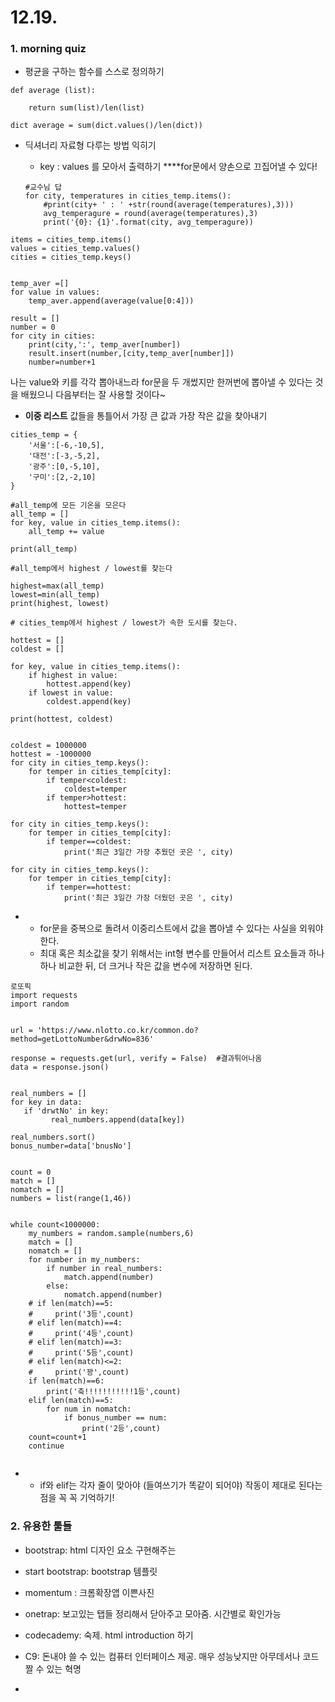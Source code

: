 # 12.19.

### 1. morning quiz

* 평균을 구하는 함수를 스스로 정의하기

```
def average (list):

	return sum(list)/len(list)
```

```
dict average = sum(dict.values()/len(dict))
```



* 딕셔너리 자료형 다루는 방법 익히기 

  - key : values  를 모아서 출력하기 ****for문에서 양손으로 끄집어낼 수 있다!

  ```
  #교수님 답
  for city, temperatures in cities_temp.items():
      #print(city+ ' : ' +str(round(average(temperatures),3)))
      avg_temperagure = round(average(temperatures),3)
      print('{0}: {1}'.format(city, avg_temperagure))
  ```


```
items = cities_temp.items()
values = cities_temp.values()
cities = cities_temp.keys()


temp_aver =[]
for value in values:
    temp_aver.append(average(value[0:4]))

result = []
number = 0
for city in cities:
    print(city,':', temp_aver[number])
    result.insert(number,[city,temp_aver[number]])
    number=number+1
```

나는 value와 키를 각각 뽑아내느라 for문을 두 개썼지만 한꺼번에 뽑아낼 수 있다는 것을 배웠으니 다음부터는 잘 사용할 것이다~





* **이중 리스트** 값들을 통틀어서 가장 큰 값과 가장 작은 값을 찾아내기

```
cities_temp = {
    '서울':[-6,-10,5],
    '대전':[-3,-5,2],
    '광주':[0,-5,10],
    '구미':[2,-2,10]
}

#all_temp에 모든 기온을 모은다
all_temp = []
for key, value in cities_temp.items():
    all_temp += value

print(all_temp)

#all_temp에서 highest / lowest를 찾는다

highest=max(all_temp)
lowest=min(all_temp)
print(highest, lowest)

# cities_temp에서 highest / lowest가 속한 도시를 찾는다.

hottest = []
coldest = []

for key, value in cities_temp.items():
    if highest in value:
        hottest.append(key)
    if lowest in value:
        coldest.append(key)

print(hottest, coldest)
```

```

coldest = 1000000
hottest = -1000000
for city in cities_temp.keys():
    for temper in cities_temp[city]:
        if temper<coldest:
            coldest=temper
        if temper>hottest:
            hottest=temper

for city in cities_temp.keys():
    for temper in cities_temp[city]:
        if temper==coldest:
            print('최근 3일간 가장 추웠던 곳은 ', city)

for city in cities_temp.keys():
    for temper in cities_temp[city]:
        if temper==hottest:
            print('최근 3일간 가장 더웠던 곳은 ', city)

```

* - for문을 중복으로 돌려서 이중리스트에서 값을 뽑아낼 수 있다는 사실을 외워야 한다.
  - 최대 혹은 최소값을 찾기 위해서는 int형 변수를 만들어서 리스트 요소들과 하나하나 비교한 뒤, 더 크거나 작은 값을 변수에 저장하면 된다.



```
로또픽
import requests
import random


url = 'https://www.nlotto.co.kr/common.do?method=getLottoNumber&drwNo=836'

response = requests.get(url, verify = False)  #결과튀어나옴
data = response.json()


real_numbers = []
for key in data:
   if 'drwtNo' in key:
         real_numbers.append(data[key])

real_numbers.sort()
bonus_number=data['bnusNo']


count = 0
match = []
nomatch = []
numbers = list(range(1,46))


while count<1000000:
    my_numbers = random.sample(numbers,6)
    match = []
    nomatch = []
    for number in my_numbers:
        if number in real_numbers:
            match.append(number)
        else:
            nomatch.append(number)
    # if len(match)==5:
    #     print('3등',count)  
    # elif len(match)==4:
    #     print('4등',count)
    # elif len(match)==3:
    #     print('5등',count)
    # elif len(match)<=2:
    #     print('꽝',count)
    if len(match)==6:
        print('축!!!!!!!!!!!1등',count)
    elif len(match)==5:
        for num in nomatch:
            if bonus_number == num:
                print('2등',count)
    count=count+1
    continue
   
```

* - if와 elif는 각자 줄이 맞아야 (들여쓰기가 똑같이 되어야) 작동이 제대로 된다는 점을 꼭 꼭 기억하기!





### 2. 유용한 툴들



* bootstrap: html 디자인 요소 구현해주는
* start bootstrap: bootstrap 템플릿

* momentum : 크롬확장앱 이쁜사진
* onetrap: 보고있는 탭들 정리해서 닫아주고 모아줌. 시간별로 확인가능
* codecademy: 숙제. html introduction 하기
* C9: 돈내야 쓸 수 있는 컴퓨터 인터페이스 제공. 매우 성능낮지만 아무데서나 코드 짤 수 있는 혁명
* 